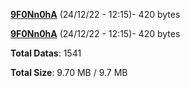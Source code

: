 [**9F0Nn0hA**](/data/9F0Nn0hA.txt) (24/12/22 - 12:15)- 420 bytes

[**9F0Nn0hA**](/data/9F0Nn0hA.txt) (24/12/22 - 12:15)- 420 bytes

**Total Datas**: 1541

**Total Size**: 9.70 MB / 9.7 MB